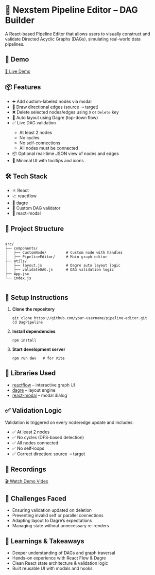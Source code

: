 <h1>🧠 Nexstem Pipeline Editor – DAG Builder</h1>

  <p>A React-based Pipeline Editor that allows users to visually construct and validate Directed Acyclic Graphs (DAGs), simulating real-world data pipelines.</p>

  <h2>📸 Demo</h2>
  <p><a href="https://pipeline-editor-gold.vercel.app/" target="_blank">🔗 Live Demo</a></p>

  <h2>📦 Features</h2>
  <ul>
    <li>➕ Add custom-labeled nodes via modal</li>
    <li>🔗 Draw directional edges (source ➝ target)</li>
    <li>❌ Delete selected nodes/edges using <code>D</code> or <code>Delete</code> key</li>
    <li>🔄 Auto layout using Dagre (top-down flow)</li>
    <li>✅ Live DAG validation</li>
    <ul>
      <li>At least 2 nodes</li>
      <li>No cycles</li>
      <li>No self-connections</li>
      <li>All nodes must be connected</li>
    </ul>
    <li>📦 Optional real-time JSON view of nodes and edges</li>
    <li>🎨 Minimal UI with tooltips and icons</li>
  </ul>

  <h2>🛠️ Tech Stack</h2>
  <ul>
    <li>⚛️ React</li>
    <li>📈 reactflow</li>
    <li>🧱 dagre</li>
    <li>🧪 Custom DAG validator</li>
    <li>🎨 react-modal</li>
  </ul>

  <h2>📁 Project Structure</h2>
  <pre><code>
src/
├── components/
│   ├── CustomNode/         # Custom node with handles
│   ├── PipelineEditor/     # Main graph editor
├── utils/
│   ├── layout.js           # Dagre auto layout logic
│   ├── validateDAG.js      # DAG validation logic
├── App.jsx
└── index.js
  </code></pre>

  <h2>🚀 Setup Instructions</h2>
  <ol>
    <li><strong>Clone the repository</strong>
      <pre><code>git clone https://github.com/your-username/pipeline-editor.git
cd DagPipeline</code></pre>
    </li>
    <li><strong>Install dependencies</strong>
      <pre><code>npm install</code></pre>
    </li>
    <li><strong>Start development server</strong>
      <pre><code>npm run dev   # for Vite</code></pre>
    </li>
  </ol>

  <h2>🧩 Libraries Used</h2>
  <ul>
    <li><a href="https://reactflow.dev/" target="_blank">reactflow</a> – interactive graph UI</li>
    <li><a href="https://github.com/dagrejs/dagre" target="_blank">dagre</a> – layout engine</li>
    <li><a href="https://github.com/reactjs/react-modal" target="_blank">react-modal</a> – modal dialog</li>
  </ul>

  <h2>✅ Validation Logic</h2>
  <p>Validation is triggered on every node/edge update and includes:</p>
  <ul>
    <li>✅ At least 2 nodes</li>
    <li>✅ No cycles (DFS-based detection)</li>
    <li>✅ All nodes connected</li>
    <li>✅ No self-loops</li>
    <li>✅ Correct direction: source ➝ target</li>
  </ul>

  <h2>🎥 Recordings</h2>
  <p><a href="https://drive.google.com/file/d/1uKM_ehUK8_AIiUxtEHeMVQ9pqt_O7LMs/view?usp=sharing" target="_blank">🎬 Watch Demo Video</a></p>

  <h2>🤯 Challenges Faced</h2>
  <ul>
    <li>Ensuring validation updated on deletion</li>
    <li>Preventing invalid self or parallel connections</li>
    <li>Adapting layout to Dagre’s expectations</li>
    <li>Managing state without unnecessary re-renders</li>
  </ul>

  <h2>🧠 Learnings & Takeaways</h2>
  <ul>
    <li>Deeper understanding of DAGs and graph traversal</li>
    <li>Hands-on experience with React Flow & Dagre</li>
    <li>Clean React state architecture & validation logic</li>
    <li>Built reusable UI with modals and hooks</li>
  </ul>
